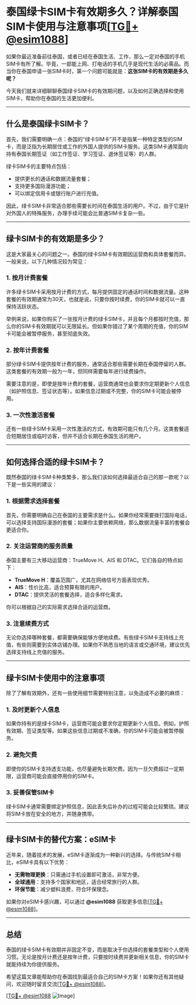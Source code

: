 # 泰国绿卡SIM卡有效期多久？详解泰国SIM卡使用与注意事项[[TG💪+ @esim1088](https://t.me/s/esim1088)]

如果你最近准备前往泰国，或者已经在泰国生活、工作，那么一定对泰国的手机SIM卡有所了解。毕竟，一部能上网、打电话的手机几乎是现代生活的必需品。而当你在泰国申请一张SIM卡时，第一个问题可能就是：**这张SIM卡的有效期是多久呢？**

今天我们就来详细聊聊泰国绿卡SIM卡的有效期问题，以及如何正确选择和使用SIM卡，帮助你在泰国的生活更加便利。

---

## **什么是泰国绿卡SIM卡？**

首先，我们需要明确一点：泰国的“绿卡SIM卡”并不是指某一种特定类型的SIM卡，而是泛指为长期居住或工作的外国人提供的SIM卡服务。这类SIM卡通常面向持有泰国长期签证（如工作签证、学习签证、退休签证等）的人群。

绿卡SIM卡的主要特点包括：

- 提供更长的通话和数据流量套餐；
- 支持更多国际漫游功能；
- 可以绑定信用卡或银行账户进行充值。

因此，绿卡SIM卡非常适合那些需要长时间在泰国生活的用户。不过，由于它是针对外国人的特殊服务，办理手续可能会比普通SIM卡复杂一些。

---

## **绿卡SIM卡的有效期是多少？**

这是大家最关心的问题之一。泰国的绿卡SIM卡有效期因运营商和具体套餐而异。一般来说，以下几种情况较为常见：

### 1. **按月计费套餐**
许多绿卡SIM卡采用按月计费的方式，每月提供固定的通话时间和数据流量。这种套餐的有效期通常为30天，也就是说，只要你按时续费，你的SIM卡就可以一直保持活跃状态。

举例来说，如果你购买了一张按月计费的绿卡SIM卡，并且每个月都按时充值，那么你的SIM卡有效期就可以无限延长。但如果你错过了某个周期的充值，你的SIM卡可能会被暂停服务，甚至彻底失效。

### 2. **按年计费套餐**
部分绿卡SIM卡提供按年计费的服务，通常适合那些需要长期在泰国停留的人群。这类套餐的有效期一般为一年，但同样需要每年进行续费操作。

需要注意的是，即使是按年计费的套餐，运营商通常也会要求你定期更新个人信息（如护照信息、签证状态等）。如果信息过期或不完整，你的SIM卡可能会被停用。

### 3. **一次性激活套餐**
还有一些绿卡SIM卡采用一次性激活的方式，有效期可能只有几个月。这类套餐适合短期居住或临时访客，但并不适合长期在泰国生活的用户。

---

## **如何选择合适的绿卡SIM卡？**

既然泰国的绿卡SIM卡种类繁多，那么我们该如何选择最适合自己的那一款呢？以下是一些实用的建议：

### 1. **根据需求选择套餐**
首先，你需要明确自己在泰国的主要需求是什么。如果你经常需要拨打国际电话，可以选择支持国际漫游的套餐；如果你主要依赖网络，那么数据流量丰富的套餐会更适合你。

### 2. **关注运营商的服务质量**
泰国主要有三大移动运营商：TrueMove H、AIS 和 DTAC。它们各自的特点如下：

- **TrueMove H**：覆盖范围广，尤其在网络信号方面表现优秀。
- **AIS**：性价比高，适合预算有限的用户。
- **DTAC**：提供灵活的套餐选择，适合多样化需求。

你可以根据自己的实际需求选择合适的运营商。

### 3. **注意续费方式**
无论你选择哪种套餐，都需要确保能够方便地续费。有些绿卡SIM卡支持线上充值，有些则需要到实体店铺办理。如果你不熟悉当地的语言或交通环境，建议优先选择支持线上充值的服务。

---

## **绿卡SIM卡使用中的注意事项**

除了了解有效期外，还有一些使用细节需要特别注意，以免造成不必要的麻烦：

### 1. **及时更新个人信息**
如果你持有的是绿卡SIM卡，运营商可能会要求你定期更新个人信息。例如，护照有效期、签证类型等。如果这些信息过期或不准确，你的SIM卡可能会被暂停服务。

### 2. **避免欠费**
即使你的SIM卡支持透支功能，也尽量避免长期欠费。因为一旦欠费超过一定期限，运营商可能会直接停用你的SIM卡。

### 3. **妥善保管SIM卡**
绿卡SIM卡通常需要绑定护照信息，因此丢失后补办的过程可能会比较繁琐。建议将SIM卡放在安全的地方，并随身携带。

---

## **绿卡SIM卡的替代方案：eSIM卡**

近年来，随着技术的发展，eSIM卡逐渐成为一种新兴的选择。与传统SIM卡相比，eSIM卡具有以下优势：

- **无需物理更换**：只需通过手机设置即可激活，非常方便。
- **全球通用**：支持多个国家和地区，适合经常旅行的人群。
- **环保节能**：减少塑料浪费，符合环保理念。

如果你对eSIM卡感兴趣，可以通过 **@esim1088** 获取更多信息[[TG💪+ @esim1088](https://t.me/s/esim1088)]。

---

## **总结**

泰国的绿卡SIM卡有效期并非固定不变，而是取决于你选择的套餐类型和个人使用习惯。无论是按月计费还是按年计费，只要按时续费并更新相关信息，你的SIM卡就能持续为你提供服务。

希望这篇文章能帮助你在泰国找到最适合自己的SIM卡方案！如果你还有其他疑问，欢迎随时留言交流[[TG💪+ @esim1088](https://t.me/s/esim1088)]。

[[TG💪+ @esim1088](https://t.me/s/esim1088) ![Image](https://i.postimg.cc/4NQfJmqS/Snipaste-2025-05-13-00-14-12.png)]